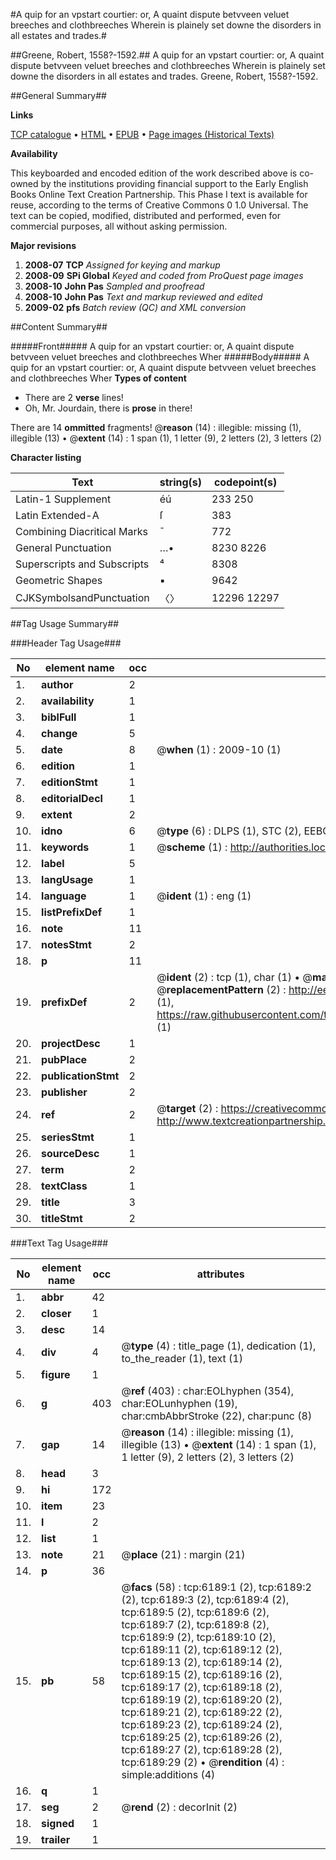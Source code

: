#A quip for an vpstart courtier: or, A quaint dispute betvveen veluet breeches and clothbreeches Wherein is plainely set downe the disorders in all estates and trades.#

##Greene, Robert, 1558?-1592.##
A quip for an vpstart courtier: or, A quaint dispute betvveen veluet breeches and clothbreeches Wherein is plainely set downe the disorders in all estates and trades.
Greene, Robert, 1558?-1592.

##General Summary##

**Links**

[TCP catalogue](http://www.ota.ox.ac.uk/tcp/)  • 
[HTML](http://tei.it.ox.ac.uk/tcp/Texts-HTML/free/A02/A02159.html)  • 
[EPUB](http://tei.it.ox.ac.uk/tcp/Texts-EPUB/free/A02/A02159.epub) • 
[Page images (Historical Texts)](https://data.historicaltexts.jisc.ac.uk/view?pubId=eebo-99841595e&pageId=eebo-99841595e-6189-1)

**Availability**

This keyboarded and encoded edition of the
	       work described above is co-owned by the institutions
	       providing financial support to the Early English Books
	       Online Text Creation Partnership. This Phase I text is
	       available for reuse, according to the terms of Creative
	       Commons 0 1.0 Universal. The text can be copied,
	       modified, distributed and performed, even for
	       commercial purposes, all without asking permission.

**Major revisions**

1. __2008-07__ __TCP__ *Assigned for keying and markup*
1. __2008-09__ __SPi Global__ *Keyed and coded from ProQuest page images*
1. __2008-10__ __John Pas__ *Sampled and proofread*
1. __2008-10__ __John Pas__ *Text and markup reviewed and edited*
1. __2009-02__ __pfs__ *Batch review (QC) and XML conversion*

##Content Summary##

#####Front#####
A quip for an vpstart courtier: or, A quaint dispute betvveen veluet breeches and clothbreeches Wher
#####Body#####
A quip for an vpstart courtier: or, A quaint dispute betvveen veluet breeches and clothbreeches Wher
**Types of content**

  * There are 2 **verse** lines!
  * Oh, Mr. Jourdain, there is **prose** in there!

There are 14 **ommitted** fragments! 
 @__reason__ (14) : illegible: missing (1), illegible (13)  •  @__extent__ (14) : 1 span (1), 1 letter (9), 2 letters (2), 3 letters (2)

**Character listing**


|Text|string(s)|codepoint(s)|
|---|---|---|
|Latin-1 Supplement|éú|233 250|
|Latin Extended-A|ſ|383|
|Combining             Diacritical Marks|̄|772|
|General Punctuation|…•|8230 8226|
|Superscripts             and Subscripts|⁴|8308|
|Geometric Shapes|▪|9642|
|CJKSymbolsandPunctuation|〈〉|12296 12297|

##Tag Usage Summary##

###Header Tag Usage###

|No|element name|occ|attributes|
|---|---|---|---|
|1.|__author__|2||
|2.|__availability__|1||
|3.|__biblFull__|1||
|4.|__change__|5||
|5.|__date__|8| @__when__ (1) : 2009-10 (1)|
|6.|__edition__|1||
|7.|__editionStmt__|1||
|8.|__editorialDecl__|1||
|9.|__extent__|2||
|10.|__idno__|6| @__type__ (6) : DLPS (1), STC (2), EEBO-CITATION (1), PROQUEST (1), VID (1)|
|11.|__keywords__|1| @__scheme__ (1) : http://authorities.loc.gov/ (1)|
|12.|__label__|5||
|13.|__langUsage__|1||
|14.|__language__|1| @__ident__ (1) : eng (1)|
|15.|__listPrefixDef__|1||
|16.|__note__|11||
|17.|__notesStmt__|2||
|18.|__p__|11||
|19.|__prefixDef__|2| @__ident__ (2) : tcp (1), char (1)  •  @__matchPattern__ (2) : ([0-9\-]+):([0-9IVX]+) (1), (.+) (1)  •  @__replacementPattern__ (2) : http://eebo.chadwyck.com/downloadtiff?vid=$1&page=$2 (1), https://raw.githubusercontent.com/textcreationpartnership/Texts/master/tcpchars.xml#$1 (1)|
|20.|__projectDesc__|1||
|21.|__pubPlace__|2||
|22.|__publicationStmt__|2||
|23.|__publisher__|2||
|24.|__ref__|2| @__target__ (2) : https://creativecommons.org/publicdomain/zero/1.0/ (1), http://www.textcreationpartnership.org/docs/. (1)|
|25.|__seriesStmt__|1||
|26.|__sourceDesc__|1||
|27.|__term__|2||
|28.|__textClass__|1||
|29.|__title__|3||
|30.|__titleStmt__|2||


###Text Tag Usage###

|No|element name|occ|attributes|
|---|---|---|---|
|1.|__abbr__|42||
|2.|__closer__|1||
|3.|__desc__|14||
|4.|__div__|4| @__type__ (4) : title_page (1), dedication (1), to_the_reader (1), text (1)|
|5.|__figure__|1||
|6.|__g__|403| @__ref__ (403) : char:EOLhyphen (354), char:EOLunhyphen (19), char:cmbAbbrStroke (22), char:punc (8)|
|7.|__gap__|14| @__reason__ (14) : illegible: missing (1), illegible (13)  •  @__extent__ (14) : 1 span (1), 1 letter (9), 2 letters (2), 3 letters (2)|
|8.|__head__|3||
|9.|__hi__|172||
|10.|__item__|23||
|11.|__l__|2||
|12.|__list__|1||
|13.|__note__|21| @__place__ (21) : margin (21)|
|14.|__p__|36||
|15.|__pb__|58| @__facs__ (58) : tcp:6189:1 (2), tcp:6189:2 (2), tcp:6189:3 (2), tcp:6189:4 (2), tcp:6189:5 (2), tcp:6189:6 (2), tcp:6189:7 (2), tcp:6189:8 (2), tcp:6189:9 (2), tcp:6189:10 (2), tcp:6189:11 (2), tcp:6189:12 (2), tcp:6189:13 (2), tcp:6189:14 (2), tcp:6189:15 (2), tcp:6189:16 (2), tcp:6189:17 (2), tcp:6189:18 (2), tcp:6189:19 (2), tcp:6189:20 (2), tcp:6189:21 (2), tcp:6189:22 (2), tcp:6189:23 (2), tcp:6189:24 (2), tcp:6189:25 (2), tcp:6189:26 (2), tcp:6189:27 (2), tcp:6189:28 (2), tcp:6189:29 (2)  •  @__rendition__ (4) : simple:additions (4)|
|16.|__q__|1||
|17.|__seg__|2| @__rend__ (2) : decorInit (2)|
|18.|__signed__|1||
|19.|__trailer__|1||
